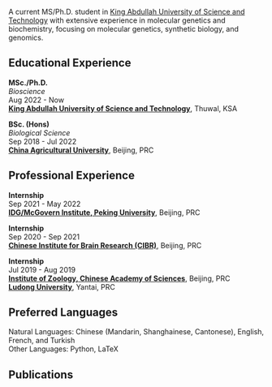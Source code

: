 A current MS/Ph.D. student in [King Abdullah University of Science and Technology](https://www.kaust.edu.sa/) with extensive experience in molecular genetics and biochemistry, focusing on molecular genetics, synthetic biology, and genomics.

## Educational Experience
**MSc./Ph.D.**\
_Bioscience_\
Aug 2022 - Now\
**[King Abdullah University of Science and Technology](https://www.kaust.edu.sa/en/study/faculty/christian-jensen)**, Thuwal, KSA

**BSc. (Hons)**\
_Biological Science_\
Sep 2018 - Jul 2022\
**[China Agricultural University](https://cbs.cau.edu.cn/art/2018/9/18/art_31836_586435.html)**, Beijing, PRC

## Professional Experience
**Internship**\
Sep 2021 - May 2022\
**[IDG/McGovern Institute, Peking University](https://mgv.pku.edu.cn/english/people/lbd/PrincipalInvestigator1/360555.htm)**, Beijing, PRC

**Internship**\
Sep 2020 - Sep 2021\
**[Chinese Institute for Brain Research (CIBR)](https://www.cibr.ac.cn/science/team/detail/401?language=en)**, Beijing, PRC

**Internship**\
Jul 2019 - Aug 2019\
**[Institute of Zoology, Chinese Academy of Sciences](http://english.ioz.cas.cn/)**, Beijing, PRC\
**[Ludong University](https://www.ldu.edu.cn/)**, Yantai, PRC

## Preferred Languages
Natural Languages: Chinese (Mandarin, Shanghainese, Cantonese), English, French, and Turkish\
Other Languages: Python, LaTeX

## Publications
